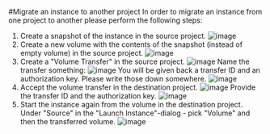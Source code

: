 #Migrate an instance to another project
In order to migrate an instance from one project to another please perform the following steps:

1. Create a snapshot of the instance in the source project.
![image](../../images/snapshot.png)
2. Create a new volume with the contents of the snapshot (instead of empty volume) in the source project.
![image](../../images/create-volume.png)
3. Create a "Volume Transfer" in the source project.
![image](../../images/create-transfer.png)
Name the transfer something:
![image](../../images/create-transfer-diag1.png)
You will be given back a transfer ID and an authorization key. Please write those down somewhere. 
![image](../../images/create-transfer-diag2.png)
4. Accept the volume transfer in the destination project.
![image](../../images/accept-transfer-1.png)
Provide the transfer ID and the authorization key.
![image](../../images/accept-transfer-2.png)
5. Start the instance again from the volume in the destination project. Under "Source" in the "Launch Instance"-dialog - pick "Volume" and then the transferred volume.
![image](../../images/launch-instance-from-volume.png)

